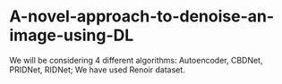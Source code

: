 # A-novel-approach-to-denoise-an-image-using-DL
We will be considering 4 different algorithms:
Autoencoder, CBDNet, PRIDNet, RIDNet;
We have used Renoir dataset.
